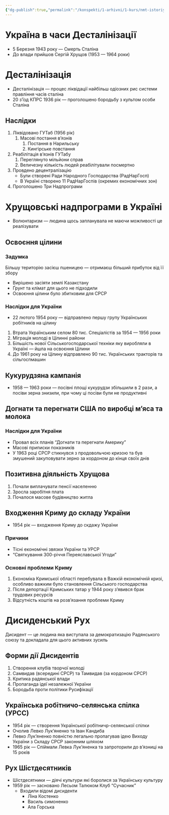```yaml
---
{"dg-publish":true,"permalink":"/konspekti/1-arhivni/1-kurs/nmt-istoriya/ukrayina-v-chasi-destalinizacziyi/"}
---
```



# Україна в часи Десталінізації

- 5 Березня 1943 року — Смерть Сталіна
- До влади прийшов Сергій Хрущов (1953 — 1964 роки)

# Десталінізація

- Десталінізація — процес ліквідації найбільш одіозних рис системи правління часів сталіна
- 20 з’їзд КПРС 1936 рік — проголошено бородьбу з культом особи Сталіна

## Наслідки

1. Ліквідовано ГУТаб (1956 рік)
    1. Масові постання в’язнів 
        1. Постання в Нарильську
        2. Кингірське повстання
2. Реабілітація в’язнів ГУТабу
    1. Переглянуто мільйони справ
    2. Величезну кількість людей реабілітували посмертно
3. Провдено децентралізацію
    - Були створені Ради Народного Господарства (РадНарГосп)
    - В Україні створено 11 РадНарГоспів (окремих економічних зон)
4. Проголошено Три Надпрограми

# Хрущовські надпрограми в Україні

- Волюнтаризм — людина щось запланувала не маючи можливості це реалізувати

## Освоєння цілини

### Задумка

Більшу територію засієш пшеницею — отримаєш більший прибуток від її збору

- Вирішено засіяти землі Казакстану
- Ґрунт та клімат для цього не підходили
- Освоєння цілини було збитковим для СРСР

### Наслідки для України

- 22 лютого 1954 року — відправлено першу групу Українських робітників на цілину
1. Втрата Українським селом 80 тис. Спеціалістів за 1954 — 1956 роки
2. Міграція молоді в Цілинні райони
3. Більшість нової Сільськогосподарської техніки яку виробляли в Україні — йшла на освоєння Цілини
4. До 1961 року на Цілину відправлено 90 тис. Українських тракторів та сільгоспмашин

## Кукурудзяна кампанія

- 1958 — 1963 роки — посівні площі кукурудзи збільшили в 2 рази, а посіви зерна знизили, при чому ці посіви були не продуктивні

 

## Догнати та перегнати США по виробці м’яса та молока

### Наслідки для України

- Провал всіх планів “Догнати та перегнати Америку”
- Масові приписки показників
- У 1963 році СРСР стикнувся з продовольчою кризою та був змушений закуповувати зерно за кордоном до кінця своїх днів

## Позитивна діяльність Хрущова

1. Почали виплачувати пенсії населенню
2. Зросла заробітня плата
3. Почалося масове будівництво житла

## Входження Криму до складу України

- 1954 рік — входження Криму до скдажу України

### Причини

- Тісні економічні звязки України та УРСР
- “Святкування 300-річчя Переяславської Угоди”

### Основні проблеми Криму

1. Економіка Кримської області перебувала в Важкій економічній кризі, особливо важким було становлення Сільського господарства
2. Після депортації Кримських татар у 1944 року з’явився брак трудових ресурсів
3. Відсутність коштів на розв’язання проблеми Криму

# Дисиденський Рух

Дисидент — це людина яка виступала за демократизацію Радянського союзу та докладала для цього активних зусиль

## Форми дії Дисидентів

1. Створення клубів творчої молоді
2. Самвидав (всередині СРСР) та Тамвидав (за кордоном СРСР)
3. Критика радянської влади
4. Пропаганда ідеї незалежної України
5. Бородьба проти політики Русифікації

## Українська робітничо-селянська спілка (УРСС)

- 1954 рік — створення Української робітничр-селянської спілки
- Очолив Левко Лук’яненко та Іван Кандиба
- Левко Лук’яненко повністю легально пропагував ідею Виходу України з Складу СРСР законним шляхом
- 1965 рік — Спіймали Левка Лук’яненка та запроторили до в’язниці на 15 років

## Рух Шістдесятників

- Шістдесятники — діячі культури які боролися за Українську культуру
- 1959 рік — засновано Лесьом Талюком Клуб “Cучасник”
    - Входили відомі дисиденти
        - Ліна Костенко
        - Василь симоненко
        - Ала Горська